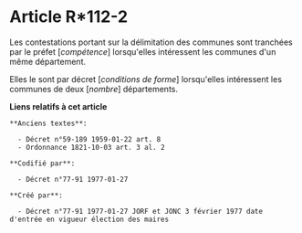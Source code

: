 # Article R*112-2

Les contestations portant sur la délimitation des communes sont tranchées par le préfet [*compétence*] lorsqu'elles
intéressent les communes d'un même département. 

Elles le sont par décret [*conditions de forme*] lorsqu'elles intéressent les communes de deux [*nombre*] départements.

**Liens relatifs à cet article**

	**Anciens textes**:

	  - Décret n°59-189 1959-01-22 art. 8
	  - Ordonnance 1821-10-03 art. 3 al. 2

	**Codifié par**:

	  - Décret n°77-91 1977-01-27

	**Créé par**:

	  - Décret n°77-91 1977-01-27 JORF et JONC 3 février 1977 date d'entrée en vigueur élection des maires
